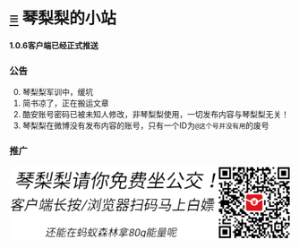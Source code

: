 # [≡][] 琴梨梨的小站  
#### 1.0.6客户端已经正式推送  
  
  
  
### 公告  
0. 琴梨梨军训中，缓坑  
1. 简书凉了，正在搬运文章  
2. 酷安账号密码已被未知人修改，非琴梨梨使用，一切发布内容与琴梨梨无关！  
3. 琴梨梨在微博没有发布内容的账号，只有一个ID为`@这个号并没有用`的废号  
  

### 推广  
![免费坐公交](PicStorge/AD/alipay_bus.png)


















[≡]: Guide.md

